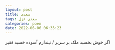 ```yaml
---
layout: post
title: سعدی
tags: سعدی غزل
categories: poem
date: 2022-06-06 06:35:23
---
```


اگر خوش بخسبد ملک بر سریر / نپندارم آسوده خسبد فقیر
